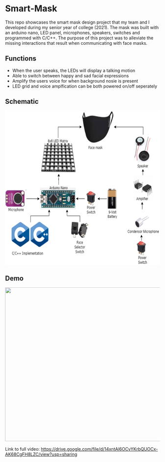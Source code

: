 # Smart-Mask
This repo showcases the smart mask design project that my team and I developed during my senior year of college (2021). The mask was built with an arduino nano, LED panel, microphones, speakers, switches and programmed with C/C++. The purpose of this project was to alleviate the missing interactions that result when communicating with face masks. 

## Functions
 * When the user speaks, the LEDs will display a talking motion
 * Able to switch between happy and sad facial expressions
 * Amplify the users voice for when background nosie is present
 * LED grid and voice amplfication can be both powered on/off seperately

## Schematic
<p align="center">
<img width="600" height="500" src="images/scheme.PNG">
</p>

## Demo
<p align="center">
<img width="700" height="500" src="images/smartg.gif">
</p>

Link to full video: https://drive.google.com/file/d/14xntAl6OCvYKrbQUOCx-AK68CgFH8LZC/view?usp=sharing
